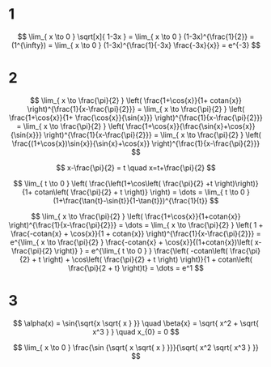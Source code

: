 # 1

$$
\lim_{ x \to 0 } \sqrt[x]{ 1-3x } = \lim_{ x \to 0 } (1-3x)^{\frac{1}{2}} = (1^{\infty}) = \lim_{ x \to 0 } (1-3x)^{\frac{1}{-3x} \frac{-3x}{x}} = e^{-3}
$$

# 2

$$
\lim_{ x \to \frac{\pi}{2} } \left( \frac{1+\cos{x}}{1+ cotan{x}} \right)^{\frac{1}{x-\frac{\pi}{2}}} = \lim_{ x \to \frac{\pi}{2} } \left( \frac{1+\cos{x}}{1+ \frac{\cos{x}}{\sin{x}}} \right)^{\frac{1}{x-\frac{\pi}{2}}} = \lim_{ x \to \frac{\pi}{2} } \left( \frac{1+\cos{x}}{\frac{\sin{x}+\cos{x}}{\sin{x}}} \right)^{\frac{1}{x-\frac{\pi}{2}}} = \lim_{ x \to \frac{\pi}{2} } \left( \frac{(1+\cos{x})\sin{x}}{\sin{x}+\cos{x}} \right)^{\frac{1}{x-\frac{\pi}{2}}}
$$

$$
x-\frac{\pi}{2} = t \quad x=t+\frac{\pi}{2}
$$

$$
\lim_{ t \to 0 } \left( \frac{\left(1+\cos\left( \frac{\pi}{2} +t \right)\right)}{1+ cotan\left(  \frac{\pi}{2} + t  \right)} \right) = \dots = \lim_{ t \to 0 } (1+\frac{\tan{t}-\sin{t}}{1-\tan{t}})^{\frac{1}{t}}
$$

$$
\lim_{ x \to \frac{\pi}{2} } \left( \frac{1+\cos{x}}{1+cotan{x}} \right)^{\frac{1}{x-\frac{\pi}{2}}} = \dots = \lim_{ x \to \frac{\pi}{2} } \left( 1 + \frac{-cotan{x} + \cos{x}}{1 + cotan{x}} \right)^{\frac{1}{x-\frac{\pi}{2}}} = e^{\lim_{ x \to \frac{\pi}{2} } \frac{-cotan{x} + \cos{x}}{(1+cotan{x})\left( x-\frac{\pi}{2} \right)} } = e^{\lim_{ t \to 0 } } \frac{\left( -cotan\left( \frac{\pi}{2} + t \right) + \cos\left( \frac{\pi}{2} + t \right) \right)}{1 + cotan\left( \frac{\pi}{2 + t} \right)t} = \dots = e^1
$$

# 3

$$
\alpha(x) = \sin{\sqrt{x \sqrt{ x } }} \quad \beta{x} = \sqrt{ x^2 + \sqrt{ x^3 } } \quad x_{0} = 0
$$

$$
\lim_{ x \to 0 } \frac{\sin {\sqrt{ x \sqrt{ x } }}}{\sqrt{ x^2 \sqrt{ x^3 } }}
$$
